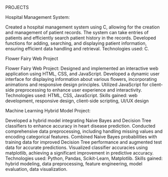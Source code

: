 
PROJECTS

Hospital Management System:

Created a hospital management system using C, allowing for the creation and management of patient
records. The system can take entries of patients and efficiently search patient history in the records.
Developed functions for adding, searching, and displaying patient information, ensuring efficient data
handling and retrieval. Technologies used: C.

Flower Fairy Web Project

Flower Fairy Web Project: Designed and implemented an interactive web application using HTML, CSS, and
JavaScript. Developed a dynamic user interface for displaying information about various flowers, incorporating
animations and responsive design principles. Utilized JavaScript for client-side preprocessing to enhance user
experience and interactivity. Technologies used: HTML, CSS, JavaScript. Skills gained: web development,
responsive design, client-side scripting, UI/UX design


Machine Learning Hybrid Model Project:

Developed a hybrid model integrating Naive Bayes and Decision Tree classifiers to enhance accuracy in heart
disease prediction. Conducted comprehensive data preprocessing, including handling missing values and
encoding categorical features. Combined Naive Bayes probabilities with training data for improved Decision Tree
performance and augmented test data for accurate predictions. Visualized classifier accuracies using matplotlib,
achieving a significant improvement in predictive accuracy. Technologies used: Python, Pandas, Scikit-Learn,
Matplotlib. Skills gained: hybrid modeling, data preprocessing, feature engineering, model evaluation, data
visualization.


